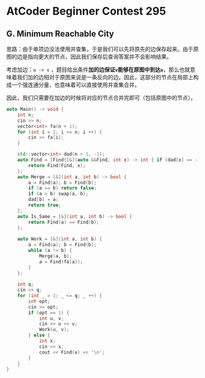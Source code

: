 # AtCoder Beginner Contest 295

## G. Minimum Reachable City

思路：由于单项边没法使用并查集，于是我们可以先将原先的边保存起来。由于原图的边是指向更大的节点，因此我们保存后查询答案并不会影响结果。

考虑加边：`u -> v` ，题目给出条件**加的边保证`v`能够在原图中到达`u`**，那么也就意味着我们加的边相对于原图来说是一条反向的边。因此，这部分的节点在局部上构成一个强连通分量，也意味着可以直接使用并查集合并。

因此，我们只需要在加边的时候将对应的节点合并完即可（包括原图中的节点）。

```cpp
auto Main() -> void {
	int n;
	cin >> n;
	vector<int> fa(n + 1);
	for (int i = 2; i <= n; i ++) {
		cin >> fa[i];
	}

	std::vector<int> dad(n + 1, -1);
	auto Find = [Find{[&](auto &&Find, int x) -> int { if (dad[x] == -1) return x; return dad[x] = Find(Find, dad[x]); }}](int x) -> int {
		return Find(Find, x);
	};
	auto Merge = [&](int a, int b) -> bool {
		a = Find(a); b = Find(b);
		if (a == b) return false;
		if (a > b) swap(a, b);
		dad[b] = a;
		return true;
	};
	auto Is_Same = [&](int a, int b) -> bool {
		return Find(a) == Find(b);
	};
	
	auto Work = [&](int a, int b) {
		a = Find(a); b = Find(b);
		while (a != b) {
			Merge(a, b);
			a = Find(fa[a]);
		}
	};
	
	int q;
	cin >> q;
	for (int _ = 1; _ <= q; _ ++) {
		int opt;
		cin >> opt;
		if (opt == 1) {
			int u, v;
			cin >> u >> v;
			Work(u, v);
		} else {
			int x;
			cin >> x;
			cout << Find(x) << '\n';
		}
	}
}
```